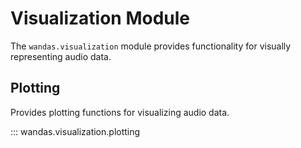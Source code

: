 # Visualization Module

The `wandas.visualization` module provides functionality for visually representing audio data.

## Plotting

Provides plotting functions for visualizing audio data.

::: wandas.visualization.plotting
